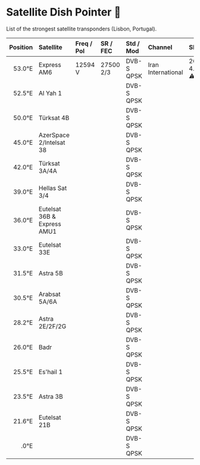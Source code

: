 # Satellite Dish Pointer :satellite:

List of the strongest satellite transponders (Lisbon, Portugal).

| Position | Satellite | Freq / Pol | SR / FEC | Std / Mod | Channel | SNR |
| -------: | :-------- | :------- | :----- | :------ | :------ | :------ |
| 53.0°E | Express AM6 | 12594 V | 27500 2/3 | DVB-S QPSK | Iran International | 26% 4.2dB :warning: |
| 52.5°E | Al Yah 1    |  |  | DVB-S QPSK |  |  |
| 50.0°E | Türksat 4B  |  |  | DVB-S QPSK |  |  |
| 45.0°E | AzerSpace 2/Intelsat 38 |  |  | DVB-S QPSK |  |  |
| 42.0°E | Türksat 3A/4A |  |  | DVB-S QPSK |  |  |
| 39.0°E | Hellas Sat 3/4 |  |  | DVB-S QPSK |  |  |
| 36.0°E | Eutelsat 36B & Express AMU1 |  |  | DVB-S QPSK |  |  |
| 33.0°E | Eutelsat 33E |  |  | DVB-S QPSK |  |  |
| 31.5°E | Astra 5B |  |  | DVB-S QPSK |  |  |
| 30.5°E | Arabsat 5A/6A |  |  | DVB-S QPSK |  |  |
| 28.2°E | Astra 2E/2F/2G |  |  | DVB-S QPSK |  |  |
| 26.0°E | Badr |  |  | DVB-S QPSK |  |  |
| 25.5°E | Es'hail 1 |  |  | DVB-S QPSK |  |  |
| 23.5°E | Astra 3B |  |  | DVB-S QPSK |  |  |
| 21.6°E | Eutelsat 21B |  |  | DVB-S QPSK |  |  |
| .0°E |  |  |  | DVB-S QPSK |  |  |
